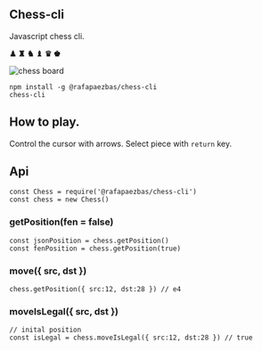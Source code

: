 ## Chess-cli

Javascript chess cli.

__♟ ♜ ♞ ♝ ♛ ♚__ 

![chess board](https://user-images.githubusercontent.com/15270736/200165619-38aa138e-e29e-4422-8ba2-03205a9f2627.png)

```
npm install -g @rafapaezbas/chess-cli
chess-cli
```

## How to play.

Control the cursor with arrows. Select piece with `return` key.

## Api

```
const Chess = require('@rafapaezbas/chess-cli')
const chess = new Chess()
```

### getPosition(fen = false)

```
const jsonPosition = chess.getPosition()
const fenPosition = chess.getPosition(true)
```

### move({ src, dst })

```
chess.getPosition({ src:12, dst:28 }) // e4
```

### moveIsLegal({ src, dst })

```
// inital position
const isLegal = chess.moveIsLegal({ src:12, dst:28 }) // true
```

